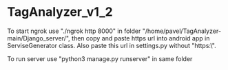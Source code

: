 # TagAnalyzer_v1_2

To start ngrok use "./ngrok http 8000" in folder "/home/pavel/TagAnalyzer-main/Django_server/",
then  copy and paste https url into android app in ServiseGenerator class.
Also paste this url in settings.py without "https:\\".

To run server use "python3 manage.py runserver" in same folder
